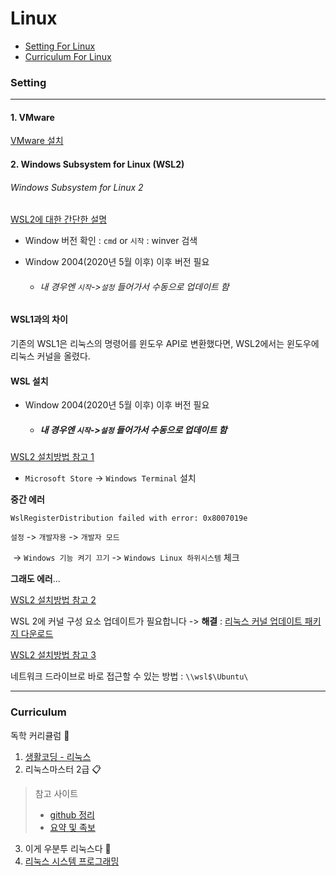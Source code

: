 # Linux

- [Setting For Linux](#Setting) 
- [Curriculum For Linux](#Curriculum) 









### Setting 

---

#### 1. VMware

[VMware 설치](https://jhnyang.tistory.com/233)



#### 2. Windows Subsystem for Linux (WSL2)
###### Windows Subsystem for Linux 2

[WSL2에 대한 간단한 설명](https://medium.com/@cratios48/%EC%9C%88%EB%8F%84%EC%9A%B0%EC%97%90-%EC%98%AC%EB%A6%B0-%EB%A6%AC%EB%88%85%EC%8A%A4-wsl2-bbd007851147)

- Window 버전 확인 : `cmd` or `시작` : winver 검색
- Window 2004(2020년 5월 이후) 이후 버전 필요 
  
  - ###### 내 경우엔 `시작`->`설정` 들어가서 수동으로 업데이트 함
  
    

#### WSL1과의 차이
기존의 WSL1은 리눅스의 명령어를 윈도우 API로 변환했다면, WSL2에서는 윈도우에 리눅스 커널을 올렸다.

#### WSL 설치

- Window 2004(2020년 5월 이후) 이후 버전 필요 
  - ##### 내 경우엔 `시작`->`설정` 들어가서 수동으로 업데이트 함
[WSL2 설치방법 참고 1](http://melonicedlatte.com/2020/07/05/200400.html)



- `Microsoft Store` -> `Windows Terminal` 설치



**중간 에러**

```
WslRegisterDistribution failed with error: 0x8007019e
```



`설정` -> `개발자용` -> `개발자 모드`

​		 -> `Windows 기능 켜기 끄기` -> `Windows Linux 하위시스템` 체크

**그래도 에러**...



[WSL2 설치방법 참고 2](https://www.lesstif.com/software-architect/wsl-2-windows-subsystem-for-linux-2-89555812.html)

 WSL 2에 커널 구성 요소 업데이트가 필요합니다 -> **해결** : [리눅스 커널 업데이트 패키지 다운로드](https://docs.microsoft.com/ko-KR/windows/wsl/wsl2-kernel)



[WSL2 설치방법 참고 3](https://www.44bits.io/ko/post/wsl2-install-and-basic-usage)

네트워크 드라이브로 바로 접근할 수 있는 방법 : `\\wsl$\Ubuntu\`



---



### Curriculum

독학 커리큘럼 🍤

1. [생활코딩 - 리눅스](https://www.inflearn.com/course/%EC%83%9D%ED%99%9C%EC%BD%94%EB%94%A9-%EB%A6%AC%EB%88%85%EC%8A%A4-%EA%B0%95%EC%A2%8C/dashboard)
2. 리눅스마스터 2급 📋
  > 참고 사이트 
  > - [github 정리](https://github.com/Lee-KyungSeok/Linux-Study/tree/master/BasicBashShell)
  > - [요약 및 족보 ](https://mozi.tistory.com/244)
3. 이게 우분투 리눅스다 📒
4. [리눅스 시스템 프로그래밍](https://inf.run/GowV)

